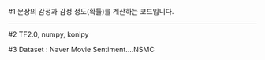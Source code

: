 #1 문장의 감정과 감정 정도(확률)를 계산하는 코드입니다.

-----------

#2 TF2.0, numpy, konlpy

#3 Dataset : Naver Movie Sentiment....NSMC
